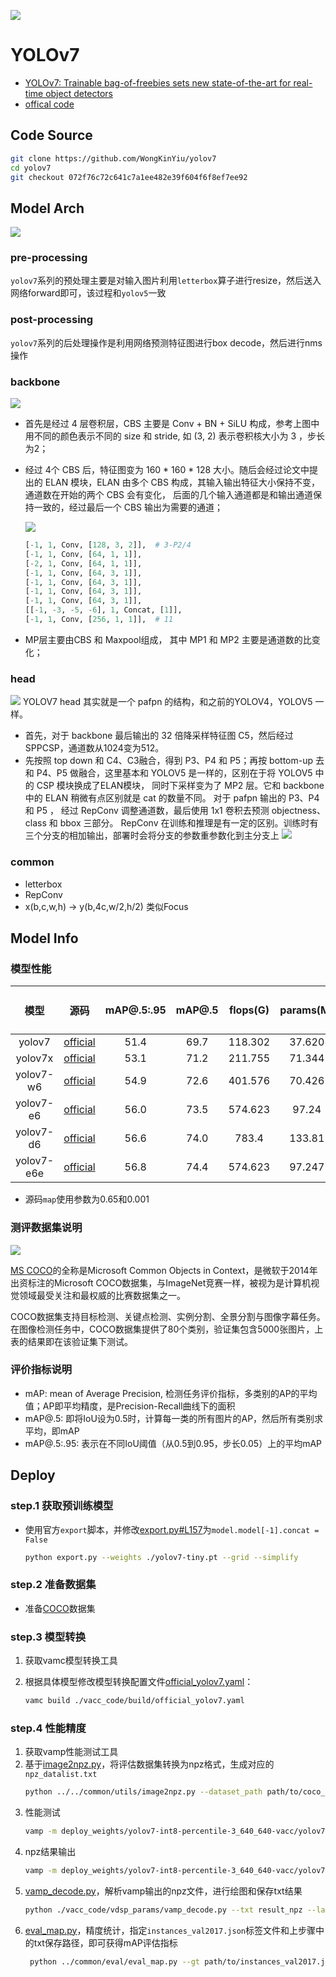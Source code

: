 
![](../../images/yolov7/info.png)

# YOLOv7

- [YOLOv7: Trainable bag-of-freebies sets new state-of-the-art for real-time object detectors](https://arxiv.org/abs/2207.02696)
- [offical code](https://github.com/WongKinYiu/yolov7)

## Code Source
```bash
git clone https://github.com/WongKinYiu/yolov7
cd yolov7
git checkout 072f76c72c641c7a1ee482e39f604f6f8ef7ee92
```

## Model Arch
![](../../images/yolov7/arch.png)
### pre-processing

`yolov7`系列的预处理主要是对输入图片利用`letterbox`算子进行resize，然后送入网络forward即可，该过程和`yolov5`一致

### post-processing

`yolov7`系列的后处理操作是利用网络预测特征图进行box decode，然后进行nms操作

### backbone
![](../../images/yolov7/backbone.png)
- 首先是经过 4 层卷积层，CBS 主要是 Conv + BN + SiLU 构成，参考上图中用不同的颜色表示不同的 size 和 stride, 如 (3, 2) 表示卷积核大小为 3 ，步长为2；
- 经过 4个 CBS 后，特征图变为 160 * 160 * 128 大小。随后会经过论文中提出的 ELAN 模块，ELAN 由多个 CBS 构成，其输入输出特征大小保持不变，通道数在开始的两个 CBS 会有变化， 后面的几个输入通道都是和输出通道保持一致的，经过最后一个 CBS 输出为需要的通道；

    ![](../../images/yolov7/elan.png)

    ```python
    [-1, 1, Conv, [128, 3, 2]],  # 3-P2/4
   [-1, 1, Conv, [64, 1, 1]],
   [-2, 1, Conv, [64, 1, 1]],
   [-1, 1, Conv, [64, 3, 1]],
   [-1, 1, Conv, [64, 3, 1]],
   [-1, 1, Conv, [64, 3, 1]],
   [-1, 1, Conv, [64, 3, 1]],
   [[-1, -3, -5, -6], 1, Concat, [1]],
   [-1, 1, Conv, [256, 1, 1]],  # 11
    ```

- MP层主要由CBS 和 Maxpool组成， 其中 MP1 和 MP2 主要是通道数的比变化；
### head
![](../../images/yolov7/head.png)
YOLOV7 head 其实就是一个 pafpn 的结构，和之前的YOLOV4，YOLOV5 一样。
- 首先，对于 backbone 最后输出的 32 倍降采样特征图 C5，然后经过 SPPCSP，通道数从1024变为512。
- 先按照 top down 和 C4、C3融合，得到 P3、P4 和 P5；再按 bottom-up 去和 P4、P5 做融合，这里基本和 YOLOV5 是一样的，区别在于将 YOLOV5 中的 CSP 模块换成了ELAN模块， 同时下采样变为了 MP2 层。它和 backbone 中的 ELAN 稍微有点区别就是 cat 的数量不同。
对于 pafpn 输出的 P3、P4 和 P5 ， 经过 RepConv 调整通道数，最后使用 1x1 卷积去预测 objectness、class 和 bbox 三部分。
RepConv 在训练和推理是有一定的区别。训练时有三个分支的相加输出，部署时会将分支的参数重参数化到主分支上
![](../../images/yolov7/rep.png)

### common
- letterbox
- RepConv
- x(b,c,w,h) -> y(b,4c,w/2,h/2) 类似Focus


## Model Info

### 模型性能

|    模型    |                       源码                       | mAP@.5:.95 | mAP@.5 | flops(G) | params(M) | input size | mAP@.5:.95（0.45、0.25） | mAP@.5（0.45、0.25） |
| :--------: | :----------------------------------------------: | :--------: | :----: | :------: | :-------: | :--------: | :----------------------: | :------------------: |
|   yolov7   | [official](https://github.com/WongKinYiu/yolov7) |    51.4    |  69.7  | 118.302  |  37.620   |    640     |           46.1           |         61.5         |
|  yolov7x   | [official](https://github.com/WongKinYiu/yolov7) |    53.1    |  71.2  | 211.755  |  71.344   |    640     |           47.9           |         63.1         |
| yolov7-w6  | [official](https://github.com/WongKinYiu/yolov7) |    54.9    |  72.6  | 401.576  |  70.426   |    1280    |           48.8           |         63.6         |
| yolov7-e6  | [official](https://github.com/WongKinYiu/yolov7) |    56.0    |  73.5  | 574.623  |   97.24   |    1280    |           50.4           |         65.2         |
| yolov7-d6  | [official](https://github.com/WongKinYiu/yolov7) |    56.6    |  74.0  |  783.4   |  133.81   |    1280    |           50.6           |         65.4         |
| yolov7-e6e | [official](https://github.com/WongKinYiu/yolov7) |    56.8    |  74.4  | 574.623  |  97.247   |    1280    |           51.4           |         66.3         |

- 源码`map`使用参数为0.65和0.001
### 测评数据集说明

![](../../images/dataset/coco.png)

[MS COCO](https://cocodataset.org/#download)的全称是Microsoft Common Objects in Context，是微软于2014年出资标注的Microsoft COCO数据集，与ImageNet竞赛一样，被视为是计算机视觉领域最受关注和最权威的比赛数据集之一。

COCO数据集支持目标检测、关键点检测、实例分割、全景分割与图像字幕任务。在图像检测任务中，COCO数据集提供了80个类别，验证集包含5000张图片，上表的结果即在该验证集下测试。

### 评价指标说明

- mAP: mean of Average Precision, 检测任务评价指标，多类别的AP的平均值；AP即平均精度，是Precision-Recall曲线下的面积
- mAP@.5: 即将IoU设为0.5时，计算每一类的所有图片的AP，然后所有类别求平均，即mAP
- mAP@.5:.95: 表示在不同IoU阈值（从0.5到0.95，步长0.05）上的平均mAP

## Deploy

### step.1 获取预训练模型

- 使用官方`export`脚本，并修改[export.py#L157](https://github.com/WongKinYiu/yolov7/blob/main/export.py#L157)为`model.model[-1].concat = False`
    ```bash
    python export.py --weights ./yolov7-tiny.pt --grid --simplify
    ```


### step.2 准备数据集
- 准备[COCO](https://cocodataset.org/#download)数据集


### step.3 模型转换

1. 获取vamc模型转换工具

2. 根据具体模型修改模型转换配置文件[official_yolov7.yaml](./vacc_code/build/official_yolov7.yaml)：
    ```bash
    vamc build ./vacc_code/build/official_yolov7.yaml
    ```

### step.4 性能精度
1. 获取vamp性能测试工具
2. 基于[image2npz.py](../common/utils/image2npz.py)，将评估数据集转换为npz格式，生成对应的`npz_datalist.txt`
    ```bash
    python ../../common/utils/image2npz.py --dataset_path path/to/coco_val2017 --target_path  path/to/coco_val2017_npz  --text_path npz_datalist.txt
    ```
3. 性能测试
    ```bash
    vamp -m deploy_weights/yolov7-int8-percentile-3_640_640-vacc/yolov7 --vdsp_params ../vacc_code/vdsp_params/official-yolov7-vdsp_params.json -i 2 p 2 -b 1
    ```
4. npz结果输出
    ```bash
    vamp -m deploy_weights/yolov7-int8-percentile-3_640_640-vacc/yolov7 --vdsp_params ../vacc_code/vdsp_params/official-yolov7-vdsp_params.json -i 2 p 2 -b 1 --datalist datasets/coco_npz_datalist.txt --path_output npz_output
    ```
5. [vamp_decode.py](./vacc_code/vdsp_params/vamp_decode.py)，解析vamp输出的npz文件，进行绘图和保存txt结果
    ```bash
    python ./vacc_code/vdsp_params/vamp_decode.py --txt result_npz --label_txt datasets/coco.txt --input_image_dir datasets/coco_val2017 --model_size 640 640 --vamp_datalist_path datasets/coco_npz_datalist.txt --vamp_output_dir npz_output
    ```
6. [eval_map.py](../common/eval/eval_map.py)，精度统计，指定`instances_val2017.json`标签文件和上步骤中的txt保存路径，即可获得mAP评估指标
   ```bash
    python ../common/eval/eval_map.py --gt path/to/instances_val2017.json --txt path/to/vamp_draw_output
   ```
